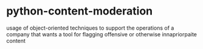 # python-content-moderation
usage of object-oriented techniques to support the operations of a company that wants a tool for flagging offensive or otherwise innapriorpaite content

